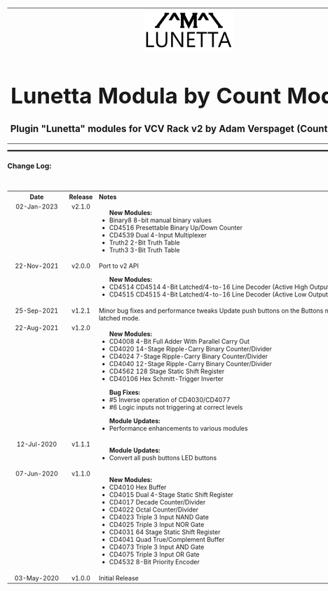 <table style="width:1000px; border: 0px solid black;">
<tr style="border: 0px solid black;">
<td style="border: 0px solid black;">
<center>
<img src="./img/CountModulaLunettaLogo.png" alt="Count Modula">
<h1 style="border-bottom: 0px;font-size:50px;">Lunetta Modula by Count Modula</h1>
<h2 style="border-bottom: 0px;">Plugin "Lunetta" modules for VCV Rack v2 by Adam Verspaget (Count Modula)</h2>
</center>
</td>
</tr>
</table>
<hr style="width:1000px; border: 1px solid black;"/>
<h3>Change Log:</h3>
&nbsp;
<table style="width:1000px;">
<tr valign="top">
<th align="center" style="width:120px;" width="120">Date</th>
<th align="center">Release</th>
<th align="left">Notes</th>
</tr>

<tr valign="top">
<td align="center">02-Jan-2023</td>
<td align="center">v2.1.0</td>
<td>
<ul>
<b>New Modules:</b>
<li>Binary8 8-bit manual binary values</li>
<li>CD4516 Presettable Binary Up/Down Counter</li>
<li>CD4539 Dual 4-Input Multiplexer</li>
<li>Truth2 2-Bit Truth Table</li>
<li>Truth3 3-Bit Truth Table</li>
</ul>
</td>
</tr>

<tr valign="top">
<td align="center">22-Nov-2021</td>
<td align="center">v2.0.0</td>
<td>
Port to v2 API
<ul>
<b>New Modules:</b>
<li>CD4514 CD4514 4-Bit Latched/4-to-16 Line Decoder (Active High Outputs)</li>
<li>CD4515 CD4515 4-Bit Latched/4-to-16 Line Decoder (Active Low Outputs)</li>
</ul>
</td>
</tr>

<tr valign="top">
<td align="center">25-Sep-2021</td>
<td align="center">v1.2.1</td>
<td>
Minor bug fixes and performance tweaks
Update push buttons on the Buttons module the stay lit when they are on in latched mode.
</td>
</tr>

<tr valign="top">
<td align="center">22-Aug-2021</td>
<td align="center">v1.2.0</td>
<td>
<ul>
<b>New Modules:</b>
<li>CD4008 4-Bit Full Adder With Parallel Carry Out</li>
<li>CD4020 14-Stage Ripple-Carry Binary Counter/Divider</li>
<li>CD4024 7-Stage Ripple-Carry Binary Counter/Divider</li>
<li>CD4040 12-Stage Ripple-Carry Binary Counter/Divider</li>
<li>CD4562 128 Stage Static Shift Register</li>
<li>CD40106 Hex Schmitt-Trigger Inverter</li>
</ul>

<ul>
<b>Bug Fixes:</b>
<li>#5 Inverse operation of CD4030/CD4077</li>
<li>#6 Logic inputs not triggering at correct levels</li>
</ul>

<ul>
<b>Module Updates:</b>
<li>Performance enhancements to various modules</li>
</ul>
</td>
</tr>

<tr valign="top">
<td align="center">12-Jul-2020</td>
<td align="center">v1.1.1</td>
<td>
<ul>
<b>Module Updates:</b>
<li>Convert all push buttons LED buttons</li>
</ul>
</td>
</tr>

<tr valign="top">
<td align="center">07-Jun-2020</td>
<td align="center">v1.1.0</td>
<td>
<ul>
<b>New Modules:</b>
<li>CD4010 Hex Buffer</li>
<li>CD4015 Dual 4-Stage Static Shift Register</li>
<li>CD4017 Decade Counter/Divider</li>
<li>CD4022 Octal Counter/Divider</li>
<li>CD4023 Triple 3 Input NAND Gate</li>
<li>CD4025 Triple 3 Input NOR Gate</li>
<li>CD4031 64 Stage Static Shift Register</li>
<li>CD4041 Quad True/Complement Buffer</li>
<li>CD4073 Triple 3 Input AND Gate</li>
<li>CD4075 Triple 3 Input OR Gate</li>
<li>CD4532 8-Bit Priority Encoder</li>
</ul>
</td>
</tr>

<tr valign="top">
<td align="center">03-May-2020</td>
<td align="center">v1.0.0</td>
<td>Initial Release</td>
</tr>
</table>



